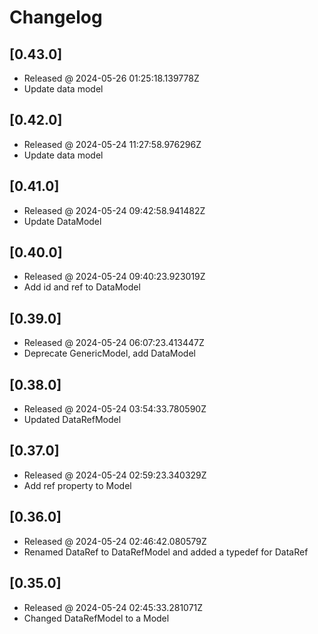 # Changelog

## [0.43.0]

- Released @ 2024-05-26 01:25:18.139778Z
- Update data model

## [0.42.0]

- Released @ 2024-05-24 11:27:58.976296Z
- Update data model

## [0.41.0]

- Released @ 2024-05-24 09:42:58.941482Z
- Update DataModel

## [0.40.0]

- Released @ 2024-05-24 09:40:23.923019Z
- Add id and ref to DataModel

## [0.39.0]

- Released @ 2024-05-24 06:07:23.413447Z
- Deprecate GenericModel, add DataModel

## [0.38.0]

- Released @ 2024-05-24 03:54:33.780590Z
- Updated DataRefModel

## [0.37.0]

- Released @ 2024-05-24 02:59:23.340329Z
- Add ref property to Model

## [0.36.0]

- Released @ 2024-05-24 02:46:42.080579Z
- Renamed DataRef to DataRefModel and added a typedef for DataRef

## [0.35.0]

- Released @ 2024-05-24 02:45:33.281071Z
- Changed DataRefModel to a Model
